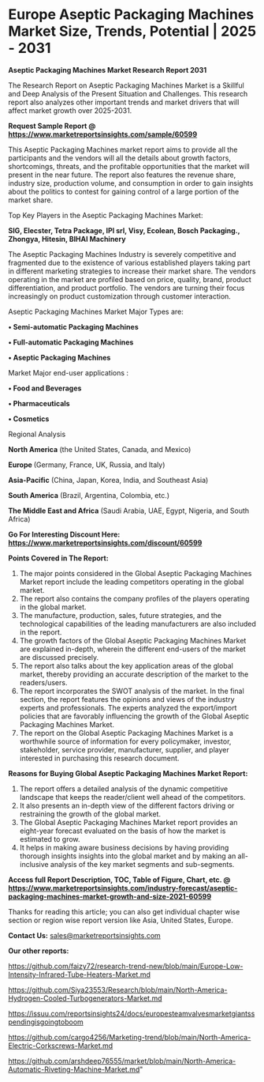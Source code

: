  # Europe Aseptic Packaging Machines Market Size, Trends, Potential | 2025 - 2031

<strong>Aseptic Packaging Machines Market Research Report 2031</strong>

The Research Report on Aseptic Packaging Machines Market is a Skillful and Deep Analysis of the Present Situation and Challenges. This research report also analyzes other important trends and market drivers that will affect market growth over 2025-2031.

<strong>Request Sample Report @ <a href=https://www.marketreportsinsights.com/sample/60599>https://www.marketreportsinsights.com/sample/60599</a></strong>

This Aseptic Packaging Machines market report aims to provide all the participants and the vendors will all the details about growth factors, shortcomings, threats, and the profitable opportunities that the market will present in the near future. The report also features the revenue share, industry size, production volume, and consumption in order to gain insights about the politics to contest for gaining control of a large portion of the market share.

Top Key Players in the Aseptic Packaging Machines Market:

<strong>SIG, Elecster, Tetra Package, IPI srl, Visy, Ecolean, Bosch Packaging., Zhongya, Hitesin, BIHAI Machinery</strong>

The Aseptic Packaging Machines Industry is severely competitive and fragmented due to the existence of various established players taking part in different marketing strategies to increase their market share. The vendors operating in the market are profiled based on price, quality, brand, product differentiation, and product portfolio. The vendors are turning their focus increasingly on product customization through customer interaction.

Aseptic Packaging Machines Market Major Types are:

<strong>• Semi-automatic Packaging Machines

• Full-automatic Packaging Machines

• Aseptic Packaging Machines</strong>

Market Major end-user applications :

<strong>• Food and Beverages

• Pharmaceuticals

• Cosmetics</strong>

Regional Analysis

</u><strong><b>North America</b></strong> (the United States, Canada, and Mexico)

<strong><b>Europe </b></strong>(Germany, France, UK, Russia, and Italy)

<strong><b>Asia-Pacific</b></strong> (China, Japan, Korea, India, and Southeast Asia)

<strong><b>South America</b></strong> (Brazil, Argentina, Colombia, etc.)

<strong><b>The Middle East and Africa</b></strong> (Saudi Arabia, UAE, Egypt, Nigeria, and South Africa)

<strong>Go For Interesting Discount Here: <a href=https://www.marketreportsinsights.com/discount/60599>https://www.marketreportsinsights.com/discount/60599</a></strong>

<strong>Points Covered in The Report:</strong>
<ol>
  <li>The major points considered in the Global Aseptic Packaging Machines Market report include the leading competitors operating in the global market.</li>
  <li>The report also contains the company profiles of the players operating in the global market.</li>
  <li>The manufacture, production, sales, future strategies, and the technological capabilities of the leading manufacturers are also included in the report.</li>
  <li>The growth factors of the Global Aseptic Packaging Machines Market are explained in-depth, wherein the different end-users of the market are discussed precisely.</li>
  <li>The report also talks about the key application areas of the global market, thereby providing an accurate description of the market to the readers/users.</li>
  <li>The report incorporates the SWOT analysis of the market. In the final section, the report features the opinions and views of the industry experts and professionals. The experts analyzed the export/import policies that are favorably influencing the growth of the Global Aseptic Packaging Machines Market.</li>
  <li>The report on the Global Aseptic Packaging Machines Market is a worthwhile source of information for every policymaker, investor, stakeholder, service provider, manufacturer, supplier, and player interested in purchasing this research document.</li>
</ol>
<strong>Reasons for Buying Global Aseptic Packaging Machines Market Report:</strong>

<ol>
  <li>The report offers a detailed analysis of the dynamic competitive landscape that keeps the reader/client well ahead of the competitors.</li>
  <li>It also presents an in-depth view of the different factors driving or restraining the growth of the global market.</li>
  <li>The Global Aseptic Packaging Machines Market report provides an eight-year forecast evaluated on the basis of how the market is estimated to grow.</li>
  <li>It helps in making aware business decisions by having providing thorough insights insights into the global market and by making an all-inclusive analysis of the key market segments and sub-segments.</li>
</ol>
<strong>Access full Report Description, TOC, Table of Figure, Chart, etc. @ <a href=https://www.marketreportsinsights.com/industry-forecast/aseptic-packaging-machines-market-growth-and-size-2021-60599>https://www.marketreportsinsights.com/industry-forecast/aseptic-packaging-machines-market-growth-and-size-2021-60599</a></strong>


Thanks for reading this article; you can also get individual chapter wise section or region wise report version like Asia, United States, Europe.

<strong>Contact Us:</strong>
sales@marketreportsinsights.com

<strong>Our other reports:</strong>

<a href=https://github.com/faizy72/research-trend-new/blob/main/Europe-Low-Intensity-Infrared-Tube-Heaters-Market.md>https://github.com/faizy72/research-trend-new/blob/main/Europe-Low-Intensity-Infrared-Tube-Heaters-Market.md</a>

<a href=https://github.com/Siya23553/Research/blob/main/North-America-Hydrogen-Cooled-Turbogenerators-Market.md>https://github.com/Siya23553/Research/blob/main/North-America-Hydrogen-Cooled-Turbogenerators-Market.md</a>

<a href=https://issuu.com/reportsinsights24/docs/europesteamvalvesmarketgiantsspendingisgoingtoboom>https://issuu.com/reportsinsights24/docs/europesteamvalvesmarketgiantsspendingisgoingtoboom</a>

<a href=https://github.com/cargo4256/Marketing-trend/blob/main/North-America-Electric-Corkscrews-Market.md>https://github.com/cargo4256/Marketing-trend/blob/main/North-America-Electric-Corkscrews-Market.md</a>

<a href=https://github.com/arshdeep76555/market/blob/main/North-America-Automatic-Riveting-Machine-Market.md>https://github.com/arshdeep76555/market/blob/main/North-America-Automatic-Riveting-Machine-Market.md</a>"
